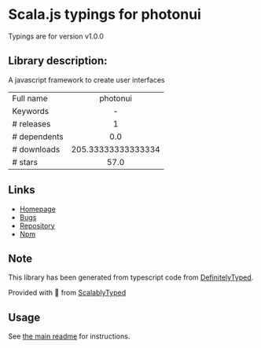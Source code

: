 
# Scala.js typings for photonui

Typings are for version v1.0.0

## Library description:
A javascript framework to create user interfaces

|                    |                 |
| ------------------ | :-------------: |
| Full name          | photonui |
| Keywords           | - |
| # releases         | 1 |
| # dependents       | 0.0 |
| # downloads        | 205.33333333333334 |
| # stars            | 57.0 |

## Links
- [Homepage](http://wanadev.github.io/PhotonUI/)
- [Bugs](https://github.com/wanadev/PhotonUI/issues)
- [Repository](https://github.com/wanadev/PhotonUI)
- [Npm](https://www.npmjs.com/package/photonui)
    


## Note
This library has been generated from typescript code from [DefinitelyTyped](https://definitelytyped.org).

Provided with :purple_heart: from [ScalablyTyped](https://github.com/oyvindberg/ScalablyTyped)

## Usage
See [the main readme](../../readme.md) for instructions.


